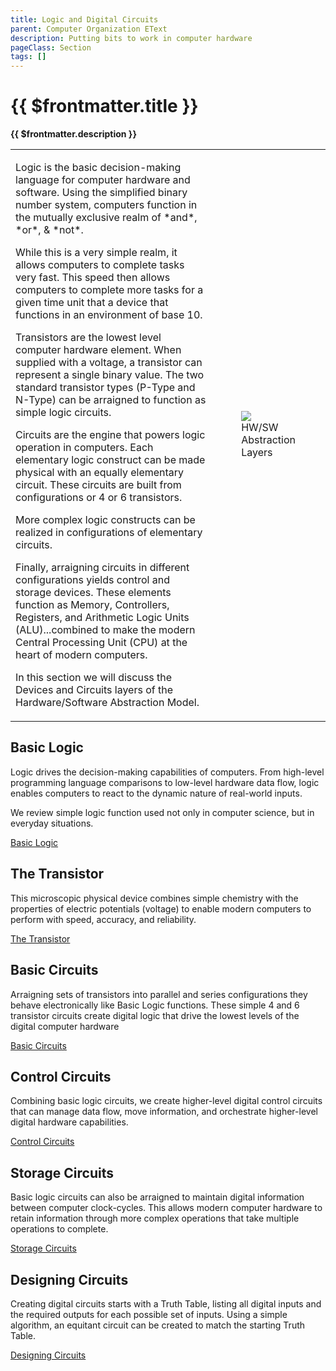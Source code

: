 ```yaml
---
title: Logic and Digital Circuits
parent: Computer Organization EText
description: Putting bits to work in computer hardware
pageClass: Section
tags: []
---
```


# {{ $frontmatter.title }}
**{{ $frontmatter.description }}**
<table>
    <tr>
        <td style="width:80%" >
        <p>
  Logic is the basic decision-making language for computer hardware and software. Using the simplified binary number system, computers function in the mutually exclusive realm of *and*, *or*, & *not*.

  While this is a very simple realm, it allows computers to complete tasks very fast. This speed then allows computers to complete more tasks for a given time unit that a device that functions in an environment of base 10.

  Transistors are the lowest level computer hardware element. When supplied with a voltage, a transistor can represent a single binary value. The two standard transistor types (P-Type and N-Type) can be arraigned to function as simple logic circuits.

  Circuits are the engine that powers logic operation in computers. Each elementary logic construct can be made physical with an equally elementary circuit. These circuits are built from configurations or 4 or 6 transistors.

  More complex logic constructs can be realized in configurations of elementary circuits.

  Finally, arraigning circuits in different configurations yields control and storage devices. These elements function as Memory, Controllers, Registers, and Arithmetic Logic Units (ALU)...combined to make the modern Central Processing Unit (CPU) at the heart of modern computers.

  In this section we will discuss the Devices and Circuits layers of the Hardware/Software Abstraction Model.
</p></td>
        <td style="width:20%">
          <figure>
            <img src="/images/general/HW-SW_Abstraction-Circuits.png"/>
            <figcaption>HW/SW Abstraction Layers</figcaption>
          </figure>
         </td>
    </tr>
</table>

## Basic Logic

Logic drives the decision-making capabilities of computers. From high-level programming language comparisons to low-level hardware data flow, logic enables computers to react to the dynamic nature of real-world inputs.

We review simple logic function used not only in computer science, but in everyday situations.

[Basic Logic](BasicLogic)

## The Transistor

This microscopic physical device combines simple chemistry with the properties of electric potentials (voltage) to enable modern computers to perform with speed, accuracy, and reliability.

[The Transistor](TheTransistor)

## Basic Circuits

Arraigning sets of transistors into parallel and series configurations they behave electronically like Basic Logic functions. These simple 4 and 6 transistor circuits create digital logic that drive the lowest levels of the digital computer hardware

[Basic Circuits](BasicCircuits)

## Control Circuits

Combining basic logic circuits, we create higher-level digital control circuits that can manage data flow, move information, and orchestrate higher-level digital hardware capabilities.

[Control Circuits](ControlCircuits)

## Storage Circuits
Basic logic circuits can also be arraigned to maintain digital information between computer clock-cycles. This allows modern computer hardware to retain information through more complex operations that take multiple operations to complete.

[Storage Circuits](StorageCircuits)

## Designing Circuits

Creating digital circuits starts with a Truth Table, listing all digital inputs and the required outputs for each possible set of inputs. Using a simple algorithm, an equitant circuit can be created to match the starting Truth Table. 

[Designing Circuits](DesigningCircuits)

